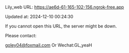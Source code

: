 Lily_web URL: https://ae6d-61-165-102-156.ngrok-free.app

Updated at: 2024-12-10 00:24:30

If you cannot open this URL, the server might be down.

Please contact: 

goley04@foxmail.com Or Wechat:GL_yeaH